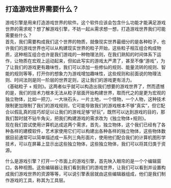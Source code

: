 ## 打造游戏世界需要什么？
游戏引擎是用来打造游戏世界的软件。这个软件应该会包含什么功能才能满足游戏世界的需求呢？想了解游戏引擎，不妨一起从需求想一想，打造游戏世界我们可能需要些什么？  
首先，我们需要构成我们这个世界的物质，就像现实世界最细分的是各种粒子，也许我们的游戏世界也可以从构建现实世界的粒子开始，这些粒子相互组合构成物质，这种相互组合也许是我们游戏的一种物理法则，在我们熟知的时间体系下运作，让物质在宏观上运动起来，但如此写实的游戏太严肃了，甚至不像“游戏”，为了让我们的游戏更有趣味性，我们可以添加一些修仙的规则、能量流转的规则、智能的规则等等，打开你的想象力为游戏增加趣味性，这些规则和前面说的物理法则、时间法则是同一阶层的世界定则，这让我们的游戏更有活力。  
《基础粒子 + 规则》。这两者似乎就可以构造出我们想要的游戏世界了，然而遗憾的是，我们的技术力根本无法从粒子层面开始构建世界，取而代之的是更为宏观的独立物体，比如一把刀，一大块石头，一片土地，一个怪物，一个人物，这种技术限制更加限制了我们的游戏规则，它可能导致我们的游戏根本不够“真实”，但它配合以假乱真的技巧却足以让我们的游戏足够“好玩”，既然可以达到游戏的目的，那我们暂时就不钻牛角尖，把我们构建游戏的需求改为《独立物体+规则》。  
现在我们尝试使用计算机达成这两个需求，首先，独立物体，这个我们已经有了各种各样的建模软件，艺术家使用它们可以构建出各种各样的独立物体，这些物体数据目前通常可以简单描述成一系列三角形面片，使用他们配合我们的计算机图形学技术，可以在屏幕上显示出这些独立物体，这些独立物体，我们可以将其归类于资源。  

什么是游戏引擎？打开一个市面上的游戏引擎，首先映入眼帘的是一个个编辑窗口，各种视图。这些编辑器让我们看到我们的游戏世界，让我们可以看到并设置构成我们游戏世界的资源等等，可以说引擎表层就由这些编辑器组成，他们是我们制作游戏的工具，称其为工具层。  